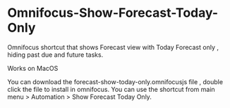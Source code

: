 # Omnifocus-Show-Forecast-Today-Only
Omnifocus shortcut that shows Forecast view with Today Forecast only , hiding past due and future tasks.

Works on MacOS 

You can download the forecast-show-today-only.omnifocusjs file , double click the file to install in omnifocus. 
You can use the shortcut from main menu > Automation > Show Forecast Today Only.
